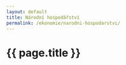 ```yaml
---
layout: default
title: Národní hospodářství
permalink: /ekonomie/narodni-hospodarstvi/
---
```


{{ page.title }}
================
